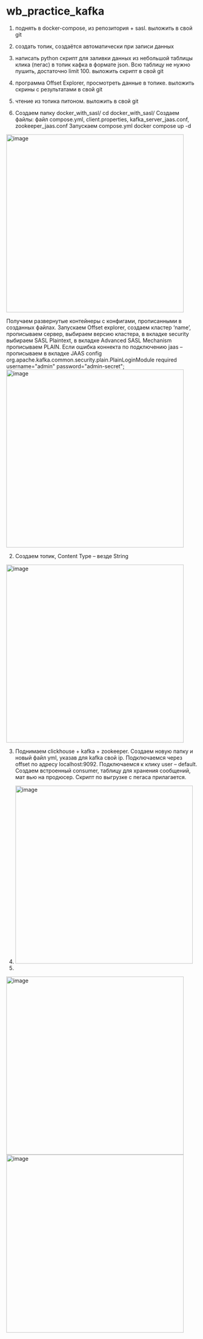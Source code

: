 # wb_practice_kafka
1) поднять в docker-compose, из репозитория + sasl. выложить в свой git 
2) создать топик, создаётся автоматически при записи данных 
3) написать python скрипт для заливки данных из небольшой таблицы клика (пегас) в топик кафка в формате json. Всю таблицу не нужно пушить, достаточно limit 100. выложить скрипт в свой git 
4) программа Offset Explorer, просмотреть данные в топике. выложить скрины с результатами в свой git 
5) чтение из топика питоном. выложить в свой git

1)	Создаем папку docker_with_sasl/
cd docker_with_sasl/
Создаем файлы: файл compose.yml, client.properties, kafka_server_jaas.conf, zookeeper_jaas.conf
Запускаем compose.yml docker compose up -d
 <img width="468" alt="image" src="https://github.com/SirRizzer/wb_practice_kafka/assets/61479067/2bac5c96-67c9-4506-91ed-f196e335657b">

Получаем развернутые контейнеры с конфигами, прописанными в созданных файлах.
Запускаем Offset explorer, создаем кластер ‘name’, прописываем сервер, выбираем версию кластера, в вкладке security выбираем SASL Plaintext, в вкладке Advanced SASL Mechanism прописываем PLAIN. Если ошибка коннекта по подключению jaas – прописываем в вкладке JAAS config org.apache.kafka.common.security.plain.PlainLoginModule required username="admin" password="admin-secret";
<img width="468" alt="image" src="https://github.com/SirRizzer/wb_practice_kafka/assets/61479067/13b50227-55d6-446c-a619-d66fb615a9ec">

2) Создаем топик, Content Type – везде String
 <img width="468" alt="image" src="https://github.com/SirRizzer/wb_practice_kafka/assets/61479067/39230c81-2706-4c94-a471-af3680a916d2">

3) Поднимаем clickhouse + kafka + zookeeper. Создаем новую папку и новый файл yml, указав для kafka свой ip. Подключаемся через offset по адресу localhost:9092. Подключаемся к клику user – default. Создаем встроенный consumer, таблицу для хранения сообщений, мат вью на продюсер. Скрипт по выгрузке с пегаса прилагается.
4)  <img width="468" alt="image" src="https://github.com/SirRizzer/wb_practice_kafka/assets/61479067/9bd4c9af-fbaf-4303-a7d5-d6081c74dbd2">

5)  
 <img width="468" alt="image" src="https://github.com/SirRizzer/wb_practice_kafka/assets/61479067/6c40157a-22f7-41d0-b633-09acd4c51c63">
<img width="468" alt="image" src="https://github.com/SirRizzer/wb_practice_kafka/assets/61479067/83a509f3-be74-414f-9d33-25a1b630f2ee">

